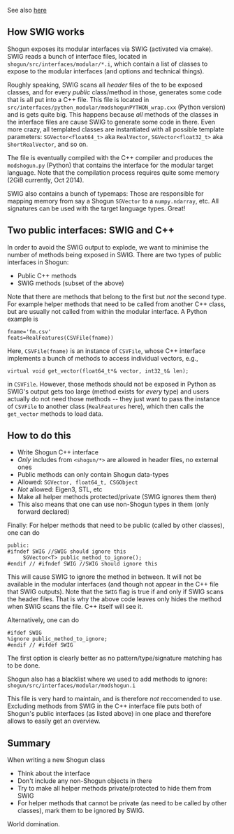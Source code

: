 See also [here](https://github.com/shogun-toolbox/shogun/wiki/SWIG-issues)

## How SWIG works
Shogun exposes its modular interfaces via SWIG (activated via cmake). SWIG reads a bunch of interface files, located in ```shogun/src/interfaces/modular/*.i```, which contain a list of classes to expose to the modular interfaces (and options and technical things).

Roughly speaking, SWIG scans all *header* files of the to be exposed classes, and for every *public* class/method in those, generates some code that is all put into a C++ file. This file is located in ```src/interfaces/python_modular/modshogunPYTHON_wrap.cxx``` (Python version) and is gets quite big. This happens because *all* methods of the classes in the interface files are cause SWIG to generate some code in there. Even more crazy, all templated classes are instantiated with all possible template parameters: ```SGVector<float64_t>``` aka ```RealVector```, ```SGVector<float32_t>``` aka ```ShortRealVector```, and so on.

The file is eventually compiled with the C++ compiler and produces the ```modshogun.py``` (Python) that contains the interface for the modular target language. Note that the compilation process requires quite some memory (2GiB currently, Oct 2014).

SWIG also contains a bunch of typemaps: Those are responsible for mapping memory from say a Shogun ```SGVector``` to a ```numpy.ndarray```, etc. All signatures can be used with the target language types. Great!

## Two public interfaces: SWIG and C++
In order to avoid the SWIG output to explode, we want to minimise the number of methods being exposed in SWIG. There are two types of public interfaces in Shogun:
 * Public C++ methods
 * SWIG methods (subset of the above)

Note that there are methods that belong to the first but *not* the second type. For example helper methods that need to be called from another C++ class, but are usually not called from within the modular interface. A Python example is 
```
fname='fm.csv'
feats=RealFeatures(CSVFile(fname))
```
Here, ```CSVFile(fname)``` is an instance of ```CSVFile```, whose C++ interface implements a bunch of methods to access individual vectors, e.g.,

```virtual void get_vector(float64_t*& vector, int32_t& len);```

in ```CSVFile```. However, those methods should not be exposed in Python as SWIG's output gets too large (method exists for *every* type) and users actually do not need those methods -- they just want to pass the instance of ```CSVFile``` to another class (```RealFeatures``` here), which then calls the ```get_vector``` methods to load data.

## How to do this
 * Write Shogun C++ interface
  * *Only* includes from ```<shogun/*>``` are allowed in header files, no external ones
  * Public methods can only contain Shogun data-types
   * Allowed: ```SGVector, float64_t, CSGObject```
   * *Not* allowed: Eigen3, STL, etc
  * Make all helper methods protected/private (SWIG ignores them then)
   * This also means that one can use non-Shogun types in them (only forward declared)

Finally: For helper methods that need to be public (called by other classes), one can do
```
public:
#ifndef SWIG //SWIG should ignore this
     SGVector<T> public_method_to_ignore();
#endif // #ifndef SWIG //SWIG should ignore this
```
This will cause SWIG to ignore the method in between. It will not be available in the modular interfaces (and though not appear in the C++ file that SWIG outputs). Note that the ```SWIG``` flag is true if and only if SWIG scans the header files. That is why the above code leaves only hides the method when SWIG scans the file. C++ itself will see it.

Alternatively, one can do
```
#ifdef SWIG
%ignore public_method_to_ignore;
#endif // #ifdef SWIG
```
The first option is clearly better as no pattern/type/signature matching has to be done.

Shogun also has a blacklist where we used to add methods to ignore: 
```shogun/src/interfaces/modular/modshogun.i```

This file is very hard to maintain, and is therefore *not* reccomended to use. Excluding methods from SWIG in the C++ interface file puts both of Shogun's public interfaces (as listed above) in one place and therefore allows to easily get an overview.

## Summary
When writing a new Shogun class
 * Think about the interface
 * Don't include any non-Shogun objects in there
 * Try to make all helper methods private/protected to hide them from SWIG
 * For helper methods that cannot be private (as need to be called by other classes), mark them to be ignored by SWIG.

World domination.


